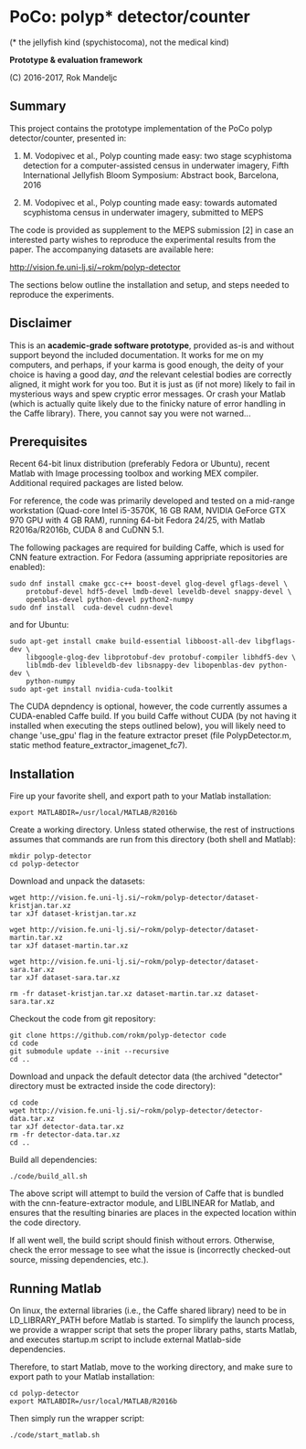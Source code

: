# PoCo: polyp* detector/counter #
(* the jellyfish kind (spychistocoma), not the medical kind)

**Prototype & evaluation framework**

(C) 2016-2017, Rok Mandeljc


## Summary

This project contains the prototype implementation of the PoCo polyp
detector/counter, presented in:

1. M. Vodopivec et al., Polyp counting made easy: two stage scyphistoma
    detection for a computer-assisted census in underwater imagery,
    Fifth International Jellyfish Bloom Symposium: Abstract book,
    Barcelona, 2016

2. M. Vodopivec et al., Polyp counting made easy: towards automated
    scyphistoma census in underwater imagery, submitted to MEPS

The code is provided as supplement to the MEPS submission [2] in case
an interested party wishes to reproduce the experimental results from
the paper. The accompanying datasets are available here:

http://vision.fe.uni-lj.si/~rokm/polyp-detector

The sections below outline the installation and setup, and steps needed
to reproduce the experiments.


## Disclaimer

This is an **academic-grade software prototype**, provided as-is
and without support beyond the included documentation. It works for me on my computers, and
perhaps, if your karma is good enough, the deity of your choice is having a good day,
*and* the relevant celestial bodies are correctly aligned, it might work for you too. But
it is just as (if not more) likely to fail in mysterious ways
and spew cryptic error messages. Or crash your Matlab (which is
actually quite likely due to the finicky nature of error
handling in the Caffe library). There, you cannot say you were not warned...


## Prerequisites

Recent 64-bit linux distribution (preferably Fedora or Ubuntu),
recent Matlab with Image processing toolbox and working MEX compiler.
Additional required packages are listed below.

For reference, the code was primarily developed and tested on a mid-range
workstation (Quad-core Intel i5-3570K, 16 GB RAM, NVIDIA GeForce GTX 970
GPU with 4 GB RAM), running 64-bit Fedora 24/25, with Matlab
R2016a/R2016b, CUDA 8 and CuDNN 5.1.

The following packages are required for building Caffe, which is used for
CNN feature extraction. For Fedora (assuming appripriate repositories
are enabled):

```Shell
sudo dnf install cmake gcc-c++ boost-devel glog-devel gflags-devel \
    protobuf-devel hdf5-devel lmdb-devel leveldb-devel snappy-devel \
    openblas-devel python-devel python2-numpy
sudo dnf install  cuda-devel cudnn-devel
```
and for Ubuntu:
```Shell
sudo apt-get install cmake build-essential libboost-all-dev libgflags-dev \
    libgoogle-glog-dev libprotobuf-dev protobuf-compiler libhdf5-dev \
    liblmdb-dev libleveldb-dev libsnappy-dev libopenblas-dev python-dev \
    python-numpy
sudo apt-get install nvidia-cuda-toolkit
```
The CUDA depndency is optional, however, the code currently assumes
a CUDA-enabled Caffe build. If you build Caffe without CUDA (by not
having it installed when executing the steps outlined below), you will
likely need to change 'use_gpu' flag in the feature extractor preset
(file PolypDetector.m, static method feature_extractor_imagenet_fc7).

## Installation

Fire up your favorite shell, and export path to your Matlab installation:
```Shell
export MATLABDIR=/usr/local/MATLAB/R2016b
```

Create a working directory. Unless stated otherwise, the rest of
instructions assumes that commands are run from this directory (both shell and Matlab):
```Shell
mkdir polyp-detector
cd polyp-detector
```

Download and unpack the datasets:
```Shell
wget http://vision.fe.uni-lj.si/~rokm/polyp-detector/dataset-kristjan.tar.xz
tar xJf dataset-kristjan.tar.xz

wget http://vision.fe.uni-lj.si/~rokm/polyp-detector/dataset-martin.tar.xz
tar xJf dataset-martin.tar.xz

wget http://vision.fe.uni-lj.si/~rokm/polyp-detector/dataset-sara.tar.xz
tar xJf dataset-sara.tar.xz

rm -fr dataset-kristjan.tar.xz dataset-martin.tar.xz dataset-sara.tar.xz
```

Checkout the code from git repository:
```Shell
git clone https://github.com/rokm/polyp-detector code
cd code
git submodule update --init --recursive
cd ..
```

Download and unpack the default detector data (the archived "detector"
directory must be extracted inside the code directory):
```Shell
cd code
wget http://vision.fe.uni-lj.si/~rokm/polyp-detector/detector-data.tar.xz
tar xJf detector-data.tar.xz
rm -fr detector-data.tar.xz
cd ..
```

Build all dependencies:
```Shell
./code/build_all.sh
```

The above script will attempt to build the version of Caffe that is
bundled with the cnn-feature-extractor module, and LIBLINEAR for Matlab,
and ensures that the resulting binaries are places in the expected
location within the code directory.

If all went well, the build script should finish without errors. Otherwise,
check the error message to see what the issue is (incorrectly checked-out source,
missing dependencies, etc.).


## Running Matlab

On linux, the external libraries (i.e., the Caffe shared library) need to
be in LD_LIBRARY_PATH before Matlab is started. To simplify the launch
process, we provide a wrapper script that sets the proper library paths,
starts Matlab, and executes startup.m script to include external Matlab-side
dependencies.

Therefore, to start Matlab, move to the working directory, and make
sure to export path to your Matlab installation:
```Shell
cd polyp-detector
export MATLABDIR=/usr/local/MATLAB/R2016b
```

Then simply run the wrapper script:
```Shell
./code/start_matlab.sh
```

